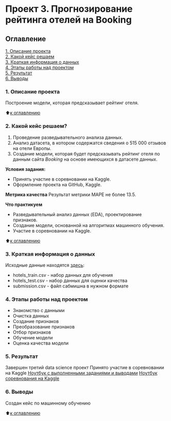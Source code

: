 # Проект 3. Прогнозирование рейтинга отелей на Booking

## Оглавление
[1. Описание проекта](https://github.com/yamovan/datascience/blob/main/project_3/README.md#Описание-проекта)  
[2. Какой кейс решаем](https://github.com/yamovan/datascience/blob/main/project_3/README.md#Какой-кейс-решаем)  
[3. Краткая информация о данных](https://github.com/yamovan/datascience/blob/main/project_3/README.md#Краткая-информация-о-данных)  
[4. Этапы работы над проектом](https://github.com/yamovan/datascience/blob/main/project_3/README.md#Этапы-работы-над-проектом)  
[5. Результат](https://github.com/yamovan/datascience/blob/main/project_3/README.md#Результат)  
[6. Выводы](https://github.com/yamovan/datascience/blob/main/project_3/README.md#Выводы)

### 1. Описание проекта
Построение модели, которая предсказывает рейтинг отеля.  

:arrow_up:[к оглавлению](https://github.com/yamovan/datascience/blob/main/project_3/README.md#Оглавление)  

### 2. Какой кейс решаем?
1. Проведение разведывательного анализа данных.
2. Анализ датасета, в котором содержатся сведения о 515 000 отзывов на отели Европы.
3. Создание модели, которая будет предсказывать рейтинг отеля по данным сайта *Booking* на основе имеющихся в датасете данных.

**Условия задания:**
- Принять участие в соревновании на Kaggle.
- Оформление проекта на GitHub, Kaggle.

**Метрика качества**
Результат метрики MAPE не более 13.5.

**Что практикуем**
- Разведывательный анализ данных (EDA), проектирование признаков.
- Создание модели, основанной на алгоритмах машинного обучения.
- Участие в соревновании на Kaggle.

:arrow_up:[к оглавлению](https://github.com/yamovan/datascience/blob/main/project_3/README.md#Оглавление)

### 3. Краткая информация о данных
Исходные данные находятся [здесь](https://www.kaggle.com/competitions/sf-booking/data):
- hotels_train.csv - набор данных для обучения
- hotels_test.csv - набор данных для оценки качества
- submission.csv - файл сабмишна в нужном формате

### 4. Этапы работы над проектом
- Знакомство с данными
- Очистка данных
- Создание признаков
- Преобразование признаков
- Отбор признаков
- Обучение модели
- Оценка качества модели

### 5. Результат
Завершен третий data science проект
Принято участие в соревновании на Kaggle
[Ноутбук с выполненными заданиями и выводами](https://github.com/yamovan/datascience/blob/main/project_3/Project_3_hotel_reviews.ipynb)
[Ноутбук соревнования на Kaggle](https://www.kaggle.com/code/yamovan/hotel-reviews/notebook)

### 6. Выводы
Создан кейс по машинному обучению


:arrow_up:[к оглавлению](https://github.com/yamovan/datascience/blob/main/project_3/README.md#Оглавление)
